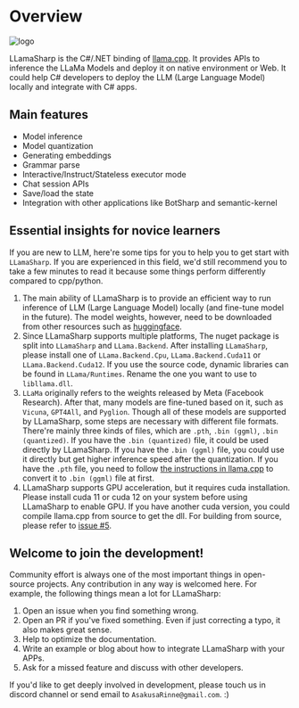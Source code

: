# Overview

![logo](./media/LLamaSharpLogo.png)

LLamaSharp is the C#/.NET binding of [llama.cpp](https://github.com/ggerganov/llama.cpp). It provides APIs to inference the LLaMa Models and deploy it on native environment or Web. It could help C# developers to deploy the LLM (Large Language Model) locally and integrate with C# apps.

## Main features

- Model inference
- Model quantization
- Generating embeddings
- Grammar parse
- Interactive/Instruct/Stateless executor mode
- Chat session APIs
- Save/load the state
- Integration with other applications like BotSharp and semantic-kernel

## Essential insights for novice learners

If you are new to LLM, here're some tips for you to help you to get start with `LLamaSharp`. If you are experienced in this field, we'd still recommend you to take a few minutes to read it because some things perform differently compared to cpp/python.

1. The main ability of LLamaSharp is to provide an efficient way to run inference of LLM (Large Language Model) locally (and fine-tune model in the future). The model weights, however, need to be downloaded from other resources such as [huggingface](https://huggingface.co).
2. Since LLamaSharp supports multiple platforms, The nuget package is split into `LLamaSharp` and `LLama.Backend`. After installing `LLamaSharp`, please install one of `LLama.Backend.Cpu`, `LLama.Backend.Cuda11` or `LLama.Backend.Cuda12`. If you use the source code, dynamic libraries can be found in `LLama/Runtimes`. Rename the one you want to use to `libllama.dll`.
3. `LLaMa` originally refers to the weights released by Meta (Facebook Research). After that, many models are fine-tuned based on it, such as `Vicuna`, `GPT4All`, and `Pyglion`. Though all of these models are supported by LLamaSharp, some steps are necessary with different file formats. There're mainly three kinds of files, which are `.pth`, `.bin (ggml)`, `.bin (quantized)`. If you have the `.bin (quantized)` file, it could be used directly by LLamaSharp. If you have the `.bin (ggml)` file, you could use it directly but get higher inference speed after the quantization. If you have the `.pth` file, you need to follow [the instructions in llama.cpp](https://github.com/ggerganov/llama.cpp#prepare-data--run) to convert it to `.bin (ggml)` file at first.
4. LLamaSharp supports GPU acceleration, but it requires cuda installation. Please install cuda 11 or cuda 12 on your system before using LLamaSharp to enable GPU. If you have another cuda version, you could compile llama.cpp from source to get the dll. For building from source, please refer to [issue #5](https://github.com/SciSharp/LLamaSharp/issues/5).

## Welcome to join the development!

Community effort is always one of the most important things in open-source projects. Any contribution in any way is welcomed here. For example, the following things mean a lot for LLamaSharp:

1. Open an issue when you find something wrong.
2. Open an PR if you've fixed something. Even if just correcting a typo, it also makes great sense.
3. Help to optimize the documentation. 
4. Write an example or blog about how to integrate LLamaSharp with your APPs.
5. Ask for a missed feature and discuss with other developers.

If you'd like to get deeply involved in development, please touch us in discord channel or send email to `AsakusaRinne@gmail.com`. :)
